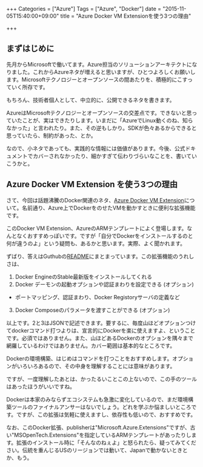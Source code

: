 +++
Categories = ["Azure"]
Tags = ["Azure", "Docker"]
date = "2015-11-05T15:40:00+09:00"
title = "Azure Docker VM Extensionを使う3つの理由"

+++

## まずはじめに
先月からMicrosoftで働いてます。Azure担当のソリューションアーキテクトになりました。これからAzureネタが増えると思いますが、ひとつよろしくお願いします。Microsoftテクノロジーとオープンソースの間あたりを、積極的にこすっていく所存です。

もちろん、技術者個人として、中立的に、公開できるネタを書きます。

AzureはMicrosoftテクノロジーとオープンソースの交差点です。できないと思っていたことが、実はできたりします。いまだに「AzureでLinux動くのね、知らなかった」と言われたり。また、その逆もしかり。SDKが色々あるからできると思っていたら、制約があった、とか。

なので、小ネタであっても、実践的な情報には価値があります。今後、公式ドキュメントでカバーされなかったり、細かすぎて伝わりづらいなことを、書いていこうかと。

## Azure Docker VM Extension を使う3つの理由
さて、今回は話題沸騰のDocker関連のネタ、[Azure Docker VM Extension](https://github.com/Azure/azure-docker-extension)について。名前通り、Azure上でDockerをのせたVMを動かすときに便利な拡張機能です。

このDocker VM Extension、AzureのARMテンプレートによく登場します。なんとなくおすすめっぽいです。ですが「自分でDockerをインストールするのと何が違うのよ」という疑問も、あるかと思います。実際、よく聞かれます。

ずばり、答えはGuthubの[README](https://github.com/Azure/azure-docker-extension)にまとまっています。この拡張機能のうれしさは、

1.  Docker EngineのStable最新版をインストールしてくれる
2.  Docker デーモンの起動オプションや認証まわりを設定できる (オプション)
  * ポートマッピング、認証まわり、Docker Registoryサーバの定義など
3.  Docker Composeのパラメータを渡すことができる (オプション)

以上です。2と3はJSONで記述できます。要するに、毎度山ほどオプションつけてdockerコマンド打つよりは、宣言的にDockerを楽に使えますよ、ということです。必須ではありません。また、山ほどあるDockerのオプションを隅々まで網羅しているわけではありません。カバー範囲は基本的なところです。

Dockerの環境構築、はじめはコマンドを打つことをおすすめします。オプションがいろいろあるので、その中身を理解することには意味があります。

ですが、一度理解したあとは、かったるいことこの上ないので、この手のツールはあったほうがいいですね。

Dockerは本家のみならずエコシステムも急激に変化しているので、まだ環境構築ツールのファイナルアンサーはないでしょう。どれを学ぶか悩ましいところです。ですが、この拡張は気軽に使えますし、依存性も低いので、おすすめです。

なお、このDocker拡張、publisherは"Microsoft.Azure.Extensions"ですが、古い"MSOpenTech.Extensions"を指定しているARMテンプレートがあったりします。拡張のインストール時に「そんなのねぇよ」と怒られたら、疑ってみてください。伝統を重んじるUSのリージョンでは動いて、Japanで動かないときとか、もう。